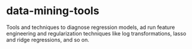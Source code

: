 # data-mining-tools
Tools and techniques to diagnose regression models, ad run feature engineering and regularization techniques like log transformations, lasso and ridge regressions, and so on.
